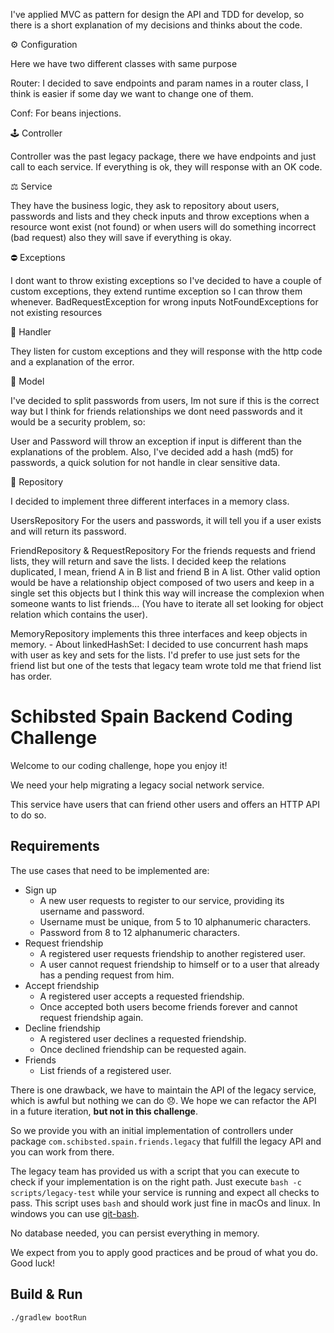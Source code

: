I've applied MVC as pattern for design the API and TDD for develop,
so there is a short explanation of my decisions and thinks about the code.

⚙️ Configuration

Here we have two different classes with same purpose

Router: I decided to save endpoints and param names in a router class, I think is easier if some day
        we want to change one of them.

Conf: For beans injections.

🕹 Controller

Controller was the past legacy package, there we have endpoints and just call to each service.
If everything is ok, they will response with an OK code.

⚖️ Service

They have the business logic, they ask to repository about users, passwords and lists and they check
inputs and throw exceptions when a resource wont exist (not found) or when users will do something
incorrect (bad request) also they will save if everything is okay.

⛔️ Exceptions

I dont want to throw existing exceptions so I've decided to have a couple of custom exceptions, they
extend runtime exception so I can throw them whenever.
BadRequestException for wrong inputs
NotFoundExceptions for not existing resources

🤲 Handler

They listen for custom exceptions and they will response with the http code and a explanation of the error.

📸 Model

I've decided to split passwords from users, Im not sure if this is the correct way but I think for friends
relationships we dont need passwords and it would be a security problem, so:

User and Password will throw an exception if input is different than the explanations of the problem.
Also, I've decided add a hash (md5) for passwords, a quick solution for not handle in clear sensitive data.

💾 Repository

I decided to implement three different interfaces in a memory class.

UsersRepository 
    For the users and passwords, it will tell you if a user exists and will return its password.
    
FriendRepository & RequestRepository
    For the friends requests and friend lists, they will return and save the lists.
    I decided keep the relations duplicated, I mean, friend A in B list and friend B in A list. Other valid option would
    be have a relationship object composed of two users and keep in a single set this objects but I think this way
    will increase the complexion when someone wants to list friends… (You have to iterate all set looking for object relation
    which contains the user).

MemoryRepository implements this three interfaces and keep objects in memory.
    - About linkedHashSet: 
        I decided to use concurrent hash maps with user as key and sets for the lists.
        I'd prefer to use just sets for the friend list but one of the tests that legacy team wrote
        told me that friend list has order.
    



# Schibsted Spain Backend Coding Challenge

Welcome to our coding challenge, hope you enjoy it!

We need your help migrating a legacy social network service.

This service have users that can friend other users and offers an HTTP API to do so.

## Requirements

The use cases that need to be implemented are:

* Sign up
  * A new user requests to register to our service, providing its username and password.
  * Username must be unique, from 5 to 10 alphanumeric characters.
  * Password from 8 to 12 alphanumeric characters.
* Request friendship
  * A registered user requests friendship to another registered user.
  * A user cannot request friendship to himself or to a user that already has a pending request from him.
* Accept friendship
  * A registered user accepts a requested friendship.
  * Once accepted both users become friends forever and cannot request friendship again.
* Decline friendship
  * A registered user declines a requested friendship.
  * Once declined friendship can be requested again.
* Friends
  * List friends of a registered user.

There is one drawback, we have to maintain the API of the legacy service, which is awful but nothing we can do 😞.
We hope we can refactor the API in a future iteration, **but not in this challenge**.

So we provide you with an initial implementation of controllers under package `com.schibsted.spain.friends.legacy` that fulfill the legacy API and you can work from there.

The legacy team has provided us with a script that you can execute to check if your implementation is on the right path.
Just execute `bash -c scripts/legacy-test` while your service is running and expect all checks to pass.
This script uses `bash` and should work just fine in macOs and linux. In windows you can use [git-bash](https://gitforwindows.org/).

No database needed, you can persist everything in memory.

We expect from you to apply good practices and be proud of what you do. Good luck!

## Build & Run

`./gradlew bootRun`
